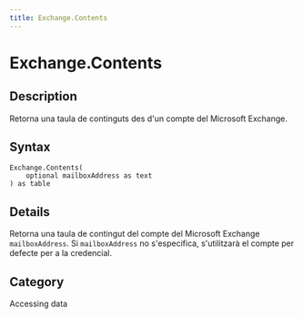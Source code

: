 ```yaml
---
title: Exchange.Contents
---
```


# Exchange.Contents


## Description

Retorna una taula de continguts des d&#39;un compte del Microsoft Exchange.


## Syntax

```powerquery
Exchange.Contents(
    optional mailboxAddress as text
) as table
```


## Details

Retorna una taula de contingut del compte del Microsoft Exchange <code>mailboxAddress</code>. Si <code>mailboxAddress</code> no s'especifica, s'utilitzarà el compte per defecte per a la credencial.



## Category
Accessing data
